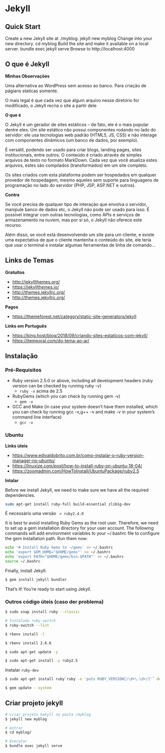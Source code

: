# Jekyll


## Quick Start

Create a new Jekyll site at ./myblog.
jekyll new myblog
Change into your new directory.
cd myblog
Build the site and make it available on a local server.
bundle exec jekyll serve
Browse to http://localhost:4000

##  O que é Jekyll

**Minhas Observações**

Uma alternativa ao WordPress sem acesso ao banco. Para criaçâo de págians staticas somente.

O mais legal é que cada vez que algum arquivo nesse diretório for modificado, o Jekyll recria o site a partir dele

**O que é**

O Jekyll é um gerador de sites estáticos – de fato, ele é o mais popular dentre eles. Um site estático não possui componentes rodando no lado do servidor: ele usa tecnologias web padrão (HTML5, JS, CSS) e não interage com componentes dinâmicos (um banco de dados, por exemplo).

É versátil, podendo ser usado para criar blogs, landing pages, sites institucionais, entre outros. O conteúdo é criado através de simples arquivos de texto no formato MarkDown. Cada vez que você atualiza estes arquivos, estes são compilados (transformados) em um site completo.

Os sites criados com esta plataforma podem ser hospedados em qualquer provedor de hospedagem, mesmo aqueles sem suporte para linguagens de programação no lado do servidor (PHP, JSP, ASP.NET e outros).

**Contra**

Se você precisa de qualquer tipo de interação que envolva o servidor, manipule banco de dados etc, o Jekyll não pode ser usado para isso. É possível integrar com outras tecnologias, como APIs e serviços de armazenamento na nuvem, mas por si só, o Jekyll não oferece este recurso.

Além disso, se você está desenvolvendo um site para um cliente, e existe uma expectativa de que o cliente mantenha o conteúdo do site, ele teria que usar o terminal e instalar algumas ferramentas de linha de comando…



## Links de Temas

**Gratuitos**

+ http://jekyllthemes.org/
+ https://jekyllthemes.io/
+ http://themes.jekyllrc.org/
+ http://themes.jekyllrc.org/

**Pagos**

+ https://themeforest.net/category/static-site-generators/jekyll

**Links em Português**

+ https://king.host/blog/2018/09/criando-sites-estaticos-com-jekyll/
+ https://jtemporal.com/do-tema-ao-ar/

## Instalação

### Pré-Requisitos

+ Ruby version 2.5.0 or above, including all development headers (ruby version can be checked by running ruby -v)
  + `ruby -v` acima de 2.5
+ RubyGems (which you can check by running gem -v)
  + `gem -v`
+ GCC and Make (in case your system doesn’t have them installed, which you can check by running gcc -v,g++ -v and make -v in your system’s command line interface)
  + `gcc -v`

### Ubuntu

**Links úteis**

+ https://www.edivaldobrito.com.br/como-instalar-o-ruby-version-manager-no-ubuntu/
+ https://linuxize.com/post/how-to-install-ruby-on-ubuntu-18-04/
+ https://zoomadmin.com/HowToInstall/UbuntuPackage/ruby2.5

**Intalar**


Before we install Jekyll, we need to make sure we have all the required dependencies.

```sh
sudo apt-get install ruby-full build-essential zlib1g-dev
```
É necessário uma versão ` > ruby2.4.0`

It is best to avoid installing Ruby Gems as the root user. Therefore, we need to set up a gem installation directory for your user account. The following commands will add environment variables to your ~/.bashrc file to configure the gem installation path. Run them now:

```sh
echo '# Install Ruby Gems to ~/gems' >> ~/.bashrc
echo 'export GEM_HOME="$HOME/gems"' >> ~/.bashrc
echo 'export PATH="$HOME/gems/bin:$PATH"' >> ~/.bashrc
source ~/.bashrc
```

Finally, install Jekyll:

```sh
$ gem install jekyll bundler
```

That’s it! You’re ready to start using Jekyll.

### Outros código úteis (caso der problema)

```sh
$ sudo snap install ruby --classic
```


```sh
# Instalado ruby-switch
$ ruby-switch --list
```

```sh
$ rbenv install -l

$ rbenv install 2.6.6
```

```sh
$ sudo apt-get update -y
```

```sh
$ sudo apt-get install -y ruby2.5
```

Instalar `ruby-dev`

```sh
$ sudo apt-get install ruby`ruby -e 'puts RUBY_VERSION[/\d+\.\d+/]'`-dev
```

```sh
$ gem update --system
```

## Criar projeto jekyll

```sh
# criar projeto kekyll na pasta /myblog
$ jekyll new myblog

# entrar 
$ cd myblog/

# Executar
$ bundle exec jekyll serve
```

